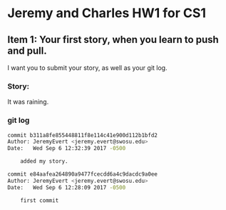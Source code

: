 # Jeremy and Charles HW1 for CS1

## Item 1: Your first story, when you learn to push and pull. 
I want you to submit your story, as well as your git log.


### Story:
It was raining.


### git log
```sh
commit b311a8fe855448811f8e114c41e900d112b1bfd2
Author: JeremyEvert <jeremy.evert@swosu.edu>
Date:   Wed Sep 6 12:32:39 2017 -0500

    added my story.

commit e84aafea264890a9477fcecdd6a4c9dacdc9a0ee
Author: JeremyEvert <jeremy.evert@swosu.edu>
Date:   Wed Sep 6 12:28:09 2017 -0500

    first commit
```